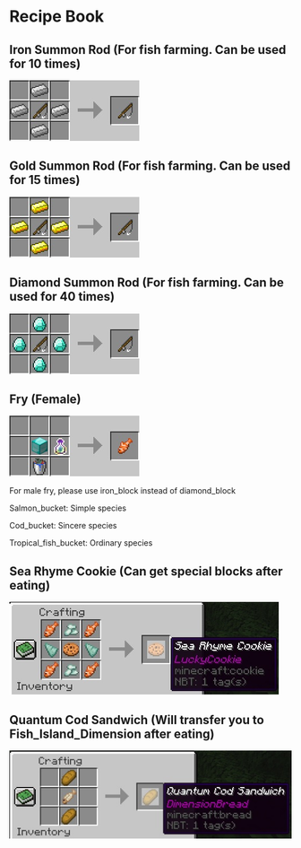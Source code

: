 # Recipe Book

## Iron Summon Rod (For fish farming. Can be used for 10 times)

![img](https://github.com/zhehedream/MaricultureGuide-en/blob/master/recipe1.jpg?raw=true)

## Gold Summon Rod (For fish farming. Can be used for 15 times)

![img](https://github.com/zhehedream/MaricultureGuide-en/blob/master/recipe2.jpg?raw=true)

## Diamond Summon Rod (For fish farming. Can be used for 40 times)

![img](https://github.com/zhehedream/MaricultureGuide-en/blob/master/recipe3.jpg?raw=true)

## Fry (Female)

![img](https://github.com/zhehedream/MaricultureGuide-en/blob/master/fish.jpg?raw=true)

For male fry, please use iron_block instead of diamond_block

Salmon_bucket: Simple species

Cod_bucket: Sincere species

Tropical_fish_bucket: Ordinary species

## Sea Rhyme Cookie (Can get special blocks after eating)

![img](https://github.com/zhehedream/MaricultureGuide-en/blob/master/cookie.jpg?raw=true)

## Quantum Cod Sandwich (Will transfer you to Fish_Island_Dimension after eating)

![img](https://github.com/zhehedream/MaricultureGuide-en/blob/master/bread.jpg?raw=true)
